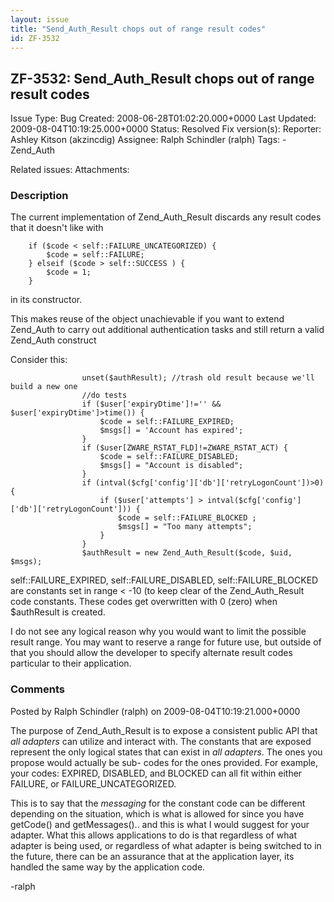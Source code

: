 ```yaml
---
layout: issue
title: "Send_Auth_Result chops out of range result codes"
id: ZF-3532
---
```


ZF-3532: Send\_Auth\_Result chops out of range result codes
-----------------------------------------------------------

 Issue Type: Bug Created: 2008-06-28T01:02:20.000+0000 Last Updated: 2009-08-04T10:19:25.000+0000 Status: Resolved Fix version(s): 
 Reporter:  Ashley Kitson (akzincdig)  Assignee:  Ralph Schindler (ralph)  Tags: - Zend\_Auth
 
 Related issues: 
 Attachments: 
### Description

The current implementation of Zend\_Auth\_Result discards any result codes that it doesn't like with

 
        if ($code < self::FAILURE_UNCATEGORIZED) {
            $code = self::FAILURE;
        } elseif ($code > self::SUCCESS ) {
            $code = 1;
        }


in its constructor.

This makes reuse of the object unachievable if you want to extend Zend\_Auth to carry out additional authentication tasks and still return a valid Zend\_Auth construct

Consider this:

 
                    unset($authResult); //trash old result because we'll build a new one
                    //do tests
                    if ($user['expiryDtime']!='' && $user['expiryDtime']>time()) {
                        $code = self::FAILURE_EXPIRED;
                        $msgs[] = 'Account has expired';
                    }
                    if ($user[ZWARE_RSTAT_FLD]!=ZWARE_RSTAT_ACT) {
                        $code = self::FAILURE_DISABLED;
                        $msgs[] = "Account is disabled";
                    }
                    if (intval($cfg['config']['db']['retryLogonCount'])>0) {
                        if ($user['attempts'] > intval($cfg['config']['db']['retryLogonCount'])) {
                            $code = self::FAILURE_BLOCKED ;
                            $msgs[] = "Too many attempts";
                        } 
                    }
                    $authResult = new Zend_Auth_Result($code, $uid, $msgs);


self::FAILURE\_EXPIRED, self::FAILURE\_DISABLED, self::FAILURE\_BLOCKED are constants set in range < -10 (to keep clear of the Zend\_Auth\_Result code constants. These codes get overwritten with 0 (zero) when $authResult is created.

I do not see any logical reason why you would want to limit the possible result range. You may want to reserve a range for future use, but outside of that you should allow the developer to specify alternate result codes particular to their application.

 

 

### Comments

Posted by Ralph Schindler (ralph) on 2009-08-04T10:19:21.000+0000

The purpose of Zend\_Auth\_Result is to expose a consistent public API that _all adapters_ can utilize and interact with. The constants that are exposed represent the only logical states that can exist in _all adapters_. The ones you propose would actually be sub- codes for the ones provided. For example, your codes: EXPIRED, DISABLED, and BLOCKED can all fit within either FAILURE, or FAILURE\_UNCATEGORIZED.

This is to say that the _messaging_ for the constant code can be different depending on the situation, which is what is allowed for since you have getCode() and getMessages().. and this is what I would suggest for your adapter. What this allows applications to do is that regardless of what adapter is being used, or regardless of what adapter is being switched to in the future, there can be an assurance that at the application layer, its handled the same way by the application code.

-ralph

 

 